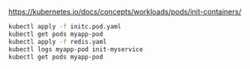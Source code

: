 https://kubernetes.io/docs/concepts/workloads/pods/init-containers/


```sh
kubectl apply -f initc.pod.yaml
kubectl get pods myapp-pod
kubectl apply -f redis.yaml
kubectl logs myapp-pod init-myservice
kubectl get pods myapp-pod
```